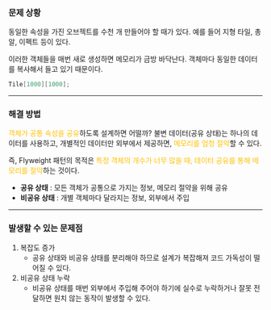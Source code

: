 ### 문제 상황
동일한 속성을 가진 오브젝트를 수천 개 만들어야 할 때가 있다.
예를 들어 지형 타일, 총알, 이펙트 등이 있다.

이러한 객체들을 매번 새로 생성하면 메모리가 금방 바닥난다. 객체마다 동일한 데이터를 복사해서 들고 있기 때문이다.
```cpp
Tile[1000][1000];
```

---

### 해결 방법
<span style="color:rgb(255, 192, 0)"> 객체가 공통 속성을 공유</span>하도록 설계하면 어떨까? 불변 데이터(공유 상태)는 하나의 데이터를 사용하고, 개별적인 데이터만 외부에서 제공하면, <span style="color:rgb(255, 192, 0)">메모리를 엄청 절약</span>할 수 있다.

즉, Flyweight 패턴의 목적은 <span style="color:rgb(255, 192, 0)">특정 객체의 개수가 너무 많을 때, 데이터 공유를 통해 메모리를 절약</span>하는 것이다.

- **공유 상태** : 모든 객체가 공통으로 가지는 정보, 메모리 절약을 위해 공유
- **비공유 상태** : 개별 객체마다 달라지는 정보, 외부에서 주입

---

### 발생할 수 있는 문제점
1. 복잡도 증가
	- 공유 상태와 비공유 상태를 분리해야 하므로 설계가 복잡해져 코드 가독성이 떨어질 수 있다.
2. 비공유 상태 누락
	- 비공유 상태를 매번 외부에서 주입해 주어야 하기에 실수로 누락하거나 잘못 전달하면 원치 않는 동작이 발생할 수 있다.
